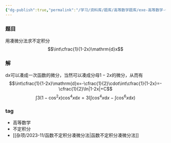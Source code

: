 ```yaml
---
{"dg-publish":true,"permalink":"/学习/资料库/题库/高等数学题库/exe-高等数学-00000001/","dgPassFrontmatter":true}
---
```


### 题目
用凑微分法求不定积分
$$\int\cfrac{1}{1-2x}\mathrm{d}x$$
### 解
$\mathrm{d}x$可以凑成一次函数的微分，当然可以凑成分母$1-2x$的微分，从而有
$$\int\cfrac{1}{1-2x}\mathrm{d}x=-\cfrac{1}{2}\cdot\int\cfrac{1}{1-2x}=-\cfrac{1}{2}\ln|1-2x|+C$$
$$\int3(1-\cos^2x)\cos^4x\mathrm{d}x=3\left(\int\cos^4x\mathrm{d}x-\int\cos^6x\mathrm{d}x\right)$$
### tag
- 高等数学
- 不定积分
- [[杂项/2023-11/函数不定积分凑微分法\|函数不定积分凑微分法]]